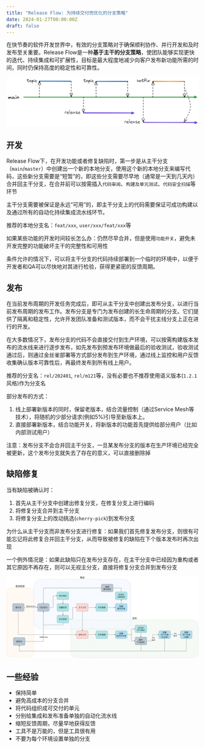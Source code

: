 ```yaml
---
title: "Release Flow: 为持续交付而优化的分支策略"
date: 2024-01-27T00:00:00Z
draft: false
---
```


在快节奏的软件开发世界中，有效的分支策略对于确保顺利协作、并行开发和及时发布至关重要。Release Flow是一种**基于主干的分支策略**，使团队能够实现更快的迭代、持续集成和可扩展性，目标是最大程度地减少向客户发布新功能所需的时间，同时仍保持高度的稳定性和可靠性。

![](/release-flow/release-flow.png)

## 开发

Release Flow下，在开发功能或者修复缺陷时，第一步是从主干分支（`main`/`master`）中创建出一个新的本地分支，使用这个新的本地分支来编写代码，这些新分支需要是“短暂”的，即这些分支需要尽早地（通常是一天到几天内）合并回主干分支，在合并前可以按需插入`代码审阅`、`构建及单元测试`、`代码安全扫描`等环节

主干分支需要被保证是永远“可用”的，即主干分支上的代码需要保证可成功构建以及通过所有的自动化持续集成流水线环节。

推荐的本地分支名：`feat/xxx`, `user/xxx/feat/xxx`等

如果某些功能的开发时间较长怎么办：仍然尽早合并，但是使用`功能开关`，避免未开发完整的功能破坏主干的完整性和可用性

条件允许的情况下，可以将主干分支的代码持续部署到一个临时的环境中，以便于开发者和QA可以尽快地对其进行检验，获得更紧密的反馈周期。


## 发布

在当前发布周期的开发任务完成后，即可从主干分支中创建出发布分支，以进行当前发布周期的发布工作。发布分支是专门为发布创建的长生命周期的分支。它们提供了隔离和稳定性，允许开发团队准备和测试版本，而不会干扰主线分支上正在进行的开发。

在大多数情况下，发布分支的代码不会直接交付到生产环境，可以按需构建版本发布的流水线来进行逐步发布，如先发布到预发布环境做最后的验收测试，验收测试通过后，则通过金丝雀部署等方式部分发布到生产环境，通过线上监控和用户反馈收集确认版本可靠性后，再最终发布到所有线上用户。

推荐的分支名：`rel/202401`, `rel/m121`等，没有必要也不推荐使用语义版本(`1.2.1`风格)作为分支名

部分发布的方式：
1. 线上部署新版本的同时，保留老版本，结合流量控制（通过Service Mesh等技术），将随机的少部分请求(例如5%)引导至新版本上。
2. 直接部署新版本，结合功能开关，将新版本的功能首先提供给部分用户（比如内部测试用户）

注意：发布分支不会合并回主干分支，一旦某发布分支的版本在生产环境已经完全被更新，这个发布分支就失去了存在的意义，可以直接删除掉

## 缺陷修复

当有缺陷被确认时：
1. 首先从主干分支中创建出修复分支，在修复分支上进行编码
1. 将修复分支合并到主干分支
2. 将修复分支上的改动挑选(`cherry-pick`)到发布分支

为什么从主干分支而非发布分支进行修复：如果我们首先修复发布分支，则很有可能忘记将此修复合并回主干分支，从而导致被修复的缺陷在下个版本发布时再次出现

一个例外情况是：如果此缺陷只在发布分支存在，在主干分支中已经因为重构或者其它原因不再存在，则可以无视主分支，直接将修复分支合并到发布分支

![](/release-flow/pipelines.png)

## 一些经验

* 保持简单
* 避免高成本的分支合并
* 将代码组织成可交付的单元
* 分别给集成和发布准备单独的自动化流水线
* 缩短反馈周期，尽量早地获得反馈
* 工具不是万能的，但是工具很有用
* 不要为每个环境设置单独的分支
